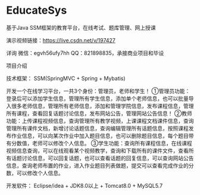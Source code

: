 # EducateSys
基于Java SSM框架的教育平台，在线考试、题库管理、网上授课

演示视频链接：https://live.csdn.net/v/197427

详询 微信：egvh56ufy7hh QQ：821898835，承接商业项目和毕设

项目介绍

技术框架： SSM(SpringMVC + Spring + Mybatis)

开发一个在线学习平台，一共3个身份：管理员，老师和学生！
①管理员功能：登录后可以添加学生信息，管理所有学生信息，添加单个老师信息，也可以批量导入很多老师信息，管理所有老师信息，添加和管理学院信息，发布课程信息，管理所有课程，查看回复话题讨论信息，发布网站公告，管理网站公告信息！
②教师功能：上传课程视频信息，查询管理所有教学视频，上课课程文档课件信息，查询管理所有课件文档，新增讨论话题信息，查询编辑管理所有话题信息，按照课程发布作业信息，可以向某次作业中加入题目信息，也可以删除题目信息，每个题目带有分数值，老师可以修改个人信息。
③学生功能：查询所有课程信息，在线课程视频信息查询，可以在线观看某个视频教学，查询和下载所有的课件文件，查看所有话题讨论信息，可以回复话题，也可以查看话题的回复信息，可以查询网站公告信息，查询老师布置的作业，进入作业题目列表做题，提交可以查看完成作业的分数，可以修改个人信息。

开发软件： Eclipse/idea + JDK8.0以上 + Tomcat8.0 + MySQL5.7

